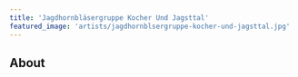 ```yaml
---
title: 'Jagdhornbläsergruppe Kocher Und Jagsttal'
featured_image: 'artists/jagdhornblsergruppe-kocher-und-jagsttal.jpg'
---
```


## About


